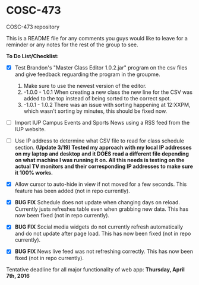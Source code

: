 # COSC-473
COSC-473 repository

This is a README file for any comments you guys would like to leave for a reminder or any notes for the rest of the group to see.


**To Do List/Checklist:**

- [x] Test Brandon's "Master Class Editor 1.0.2.jar" program on the csv files and give feedback reguarding the program in the groupme.
  1. Make sure to use the newest version of the editor.
  2. -1.0.0 - 1.0.1 When creating a new class the new line for the CSV was added to the top instead of being sorted to the correct spot.
  3. -1.0.1 - 1.0.2 There was an issue with sorting happening at 12:XXPM, which wasn't sorting by minutes, this should be fixed now.
    
- [ ] Import IUP Campus Events and Sports News using a RSS feed from the IUP website.

- [ ] Use IP address to determine what CSV file to read for class schedule section. **(Update 3/19) Tested my approach with my local IP addresses on my laptop and desktop and it DOES read a different file depending on what machine I was running it on. All this needs is testing on the actual TV monitors and their corresponding IP addresses to make sure it 100% works.**

- [x] Allow cursor to auto-hide in view if not moved for a few seconds. This feature has been added (not in repo currently).

- [x] ****BUG FIX**** Schedule does not update when changing days on reload. Currently justs refreshes table even when grabbing new data. This has now been fixed (not in repo currently).

- [x] ****BUG FIX**** Social media widgets do not currently refresh automatically and do not update after page load. This has now been fixed (not in repo currently).

- [x] ****BUG FIX**** News live feed was not refreshing correctly. This has now been fixed (not in repo currently).

Tentative deadline for all major functionality of web app: **Thursday, April 7th, 2016**
